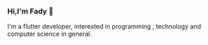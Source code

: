 ### Hi,I'm Fady 👋

I'm a flutter developer, interested in programming , technology and computer science in general.
<!--
**FadyWaheed11/FadyWaheed11** is a ✨ _special_ ✨ repository because its `README.md` (this file) appears on your GitHub profile.

Here are some ideas to get you started:

- 🔭 I’m currently working on Parking app using flutter .
- 🌱 I’m currently learning flutter and node js .
- 👯 I’m looking to collaborate on ...
- 🤔 I’m looking for help with ...
- 💬 Ask me about flutter development
- 📫 How to reach me: fadywaheed10@gmail.com or Facebook https://www.facebook.com/fadywaheed11 .
- 😄 Pronouns: he/him
- ⚡ Fun fact: I love cycling and football .
-->
